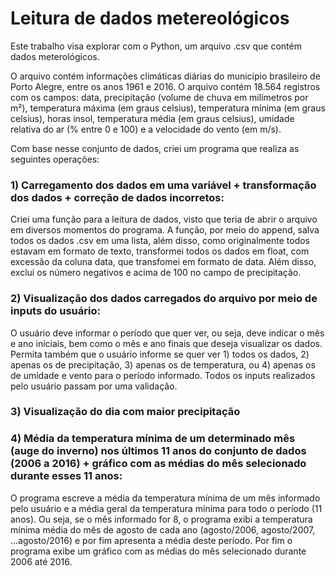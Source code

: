 # Leitura de dados metereológicos 

Este trabalho visa explorar com o Python, um arquivo .csv que contém dados meterológicos. 

O arquivo contém informações climáticas diárias do município brasileiro de Porto Alegre, entre os anos 1961 e 2016. O arquivo contém 18.564 registros com os campos: data, precipitação (volume de chuva em milímetros por m²), temperatura máxima (em graus celsius), temperatura mínima (em graus celsius), horas insol, temperatura média (em graus celsius), umidade relativa do ar (% entre 0 e 100) e a velocidade do vento (em m/s). 

Com base nesse conjunto de dados, criei um programa que realiza as seguintes operações:

### 1) Carregamento dos dados em uma variável + transformação dos dados + correção de dados incorretos: 
Criei uma função para a leitura de dados, visto que teria de abrir o arquivo em diversos momentos do programa. A função, por meio do append, salva todos os dados .csv em uma lista, além disso, como originalmente todos estavam em formato de texto, transformei todos os dados em float, com excessão da coluna data, que transfomei em formato de data. Além disso, exclui os número negativos e acima de 100 no campo de precipitação.

### 2) Visualização dos dados carregados do arquivo por meio de inputs do usuário:
O usuário deve informar o período que quer ver, ou seja, deve indicar o mês e ano iniciais, bem como o mês e ano finais que deseja visualizar os dados. Permita também que o usuário informe se quer ver 1) todos os dados, 2) apenas os de precipitação, 3) apenas os de temperatura, ou 4) apenas os de umidade e vento para o período informado. Todos os inputs realizados pelo usuário passam por uma validação.

### 3) Visualização do dia com maior precipitação

### 4) Média da temperatura mínima de um determinado mês (auge do inverno) nos últimos 11 anos do conjunto de dados (2006 a 2016) + gráfico com as médias do mês selecionado durante esses 11 anos: 
O programa escreve a média da temperatura mínima de um mês informado pelo usuário e a média geral da temperatura mínima para todo o período (11 anos). Ou seja, se o mês informado for 8, o programa exibi a temperatura mínima média do mês de agosto de cada ano (agosto/2006, agosto/2007, ...agosto/2016) e por fim apresenta a média deste período. Por fim o programa exibe um gráfico com as médias do mês selecionado durante 2006 até 2016.
